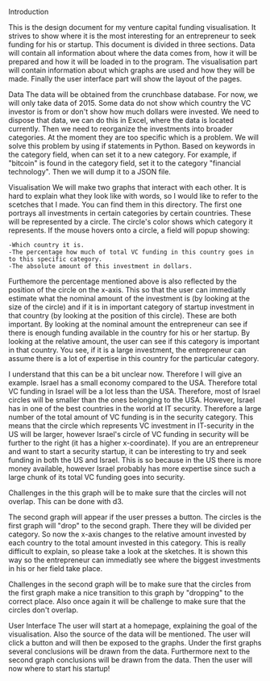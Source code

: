 Introduction

This is the design document for my venture capital funding visualisation. It strives to show where it is the most interesting for an entrepreneur to seek funding for his or startup. This document is divided in three sections. Data will contain all information about where the data comes from, how it will be prepared and how it will be loaded in to the program. The visualisation part will contain information about which graphs are used and how they will be made. Finally the user interface part will show the layout of the pages.


Data
The data will be obtained from the crunchbase database. For now, we will only take data of 2015. Some data do not show which country the VC investor is from or don't show how much dollars were invested. We need to dispose that data, we can do this in Excel, where the data is located currently. Then we need to reorganize the investments into broader categories. At the moment they are too specific which is a problem. We will solve this problem by using if statements in Python. Based on keywords in the category field, when can set it to a new category.  For example, if "bitcoin" is found in the category field, set it to the category "financial technology". Then we will dump it to a JSON file.


Visualisation
We will make two graphs that interact with each other. It is hard to explain what they look like with words, so I would like to refer to the scetches that I made. You can find them in this directory. The first one portrays all investments in certain categories by certain countries. These will be represented by a circle. The circle's color shows which category it represents. If the mouse hovers onto a circle, a field will popup showing:
	
	-Which country it is.
	-The percentage how much of total VC funding in this country goes in to this specific category.
	-The absolute amount of this investment in dollars.

Furthemore the percentage mentioned above is also reflected by the position of the circle on the x-axis. This so that the user can immediatly estimate what the nominal amount of the investment is (by looking at the size of the circle) and if it is in important category of startup investment in that country (by looking at the position of this circle). These are both important. By looking at the nominal amount the entrepreneur can see if there is enough funding available in the country for his or her startup. By looking at the relative amount, the user can see if this category is important in that country. You see, if it is a large investment, the entrepreneur can assume there is a lot of expertise in this country for the particular category. 

I understand that this can be a bit unclear now. Therefore I will give an example. Israel has a small economy compared to the USA. Therefore total VC funding in Israel will be a lot less than the USA. Therefore, most of Israel circles will be smaller than the ones belonging to the USA. However, Israel has in one of the best countries in the world at IT security. Therefore a large number of the total amount of VC funding is in the security category. This means that the circle which represents VC investment in IT-security in the US will be larger, however Israel's circle of VC funding in security will be further to the right (it has a higher x-coordinate). If you are an entrepreneur and want to start a security startup, it can be interesting to try and seek funding in both the US and Israel. This is so because in the US there is more money available, however Israel probably has more expertise since such a large chunk of its total VC funding goes into security.

Challenges in the this graph will be to make sure that the circles will not overlap. This can be done with d3.

The second graph will appear if the user presses a button. The circles is the first graph will "drop" to the second graph. There they will be divided per category. So now the x-axis changes to the relative amount invested by each country to the total amount invested in this category. This is really difficult to explain, so please take a look at the sketches. It is shown this way so the entrepreneur can immediatly see where the biggest investments in his or her field take place.

Challenges in the second graph will be to make sure that the circles from the first graph make a nice transition to this graph by "dropping" to the correct place. Also once again it will be challenge to make sure that the circles don't overlap.


User Interface
The user will start at a homepage, explaining the goal of the visualisation. Also the source of the data will be mentioned. The user will click a button and will then be exposed to the graphs. Under the first graphs several conclusions will be drawn from the data. Furthermore next to the second graph conclusions will be drawn from the data. Then the user will now where to start his startup!

